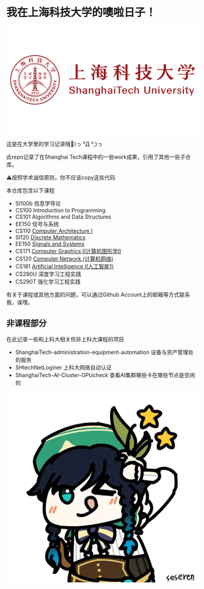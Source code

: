 # 我在上海科技大学的噢啦日子！

![ShtechLogo](shanghaitech-university-vector-logo.png)

这是在大学里的学习记录哦💯(っ °Д °;)っ

此repo记录了在Shanghai Tech课程中的一些work成果，引用了其他一些子仓库。

⚠️按照学术诚信原则，你不应该copy这些代码

本仓库包含以下课程

- SI100b 信息学导论
- CS100 Introduction to Programming
- CS101 Algorithms and Data Structures
- EE150 信号与系统
- CS110 [Computer Architecture I](https://i-techx.github.io/iTechX/courses?course_code=CS110)
- SI120 [Discrete Mathematics](https://i-techx.github.io/iTechX/courses?course_code=SI120)
- EE150 [Signals and Systems](https://i-techx.github.io/iTechX/courses?course_code=EE150)
- CS171 [Computer Graphics I(计算机图形学I)](https://faculty.sist.shanghaitech.edu.cn/faculty/liuxp/course/cs171.01/)
- CS120 [Computer Network (计算机网络)](https://i-techx.github.io/iTechX/courses?course_code=CS120)
- CS181 [Artificial Intelligence I(人工智能1)](https://i-techx.github.io/iTechX/courses?course_code=CS181)
- CS290U 深度学习工程实践
- CS290T 强化学习工程实践


有关于课程或其他方面的问题，可以通过Github Account上的邮箱等方式联系我，诶嘿。

## 非课程部分

在此记录一些和上科大相关但非上科大课程的项目

- ShanghaiTech-administration-equipment-automation 设备与资产管理处的服务
- SHtechNetLoginer 上科大网络自动认证
- ShanghaiTech-AI-Cluster-GPUcheck 查看AI集群哪些卡在哪些节点是空闲的

![2231](vendi.webp)
